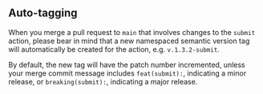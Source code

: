 ## Auto-tagging

When you merge a pull request to `main` that involves changes to
the `submit` action, please bear in mind that a new namespaced
semantic version tag will automatically be created for the action,
e.g. `v.1.3.2-submit`.

By default, the new tag will have the patch number incremented,
unless your merge commit message includes `feat(submit):`,
indicating a minor release, or `breaking(submit):`, indicating
a major release. 


